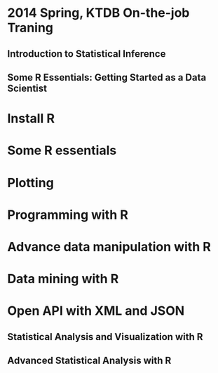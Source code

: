 2014 Spring, KTDB On-the-job Traning
=====================================
## Introduction to Statistical Inference

## Some R Essentials: Getting Started as a Data Scientist
# Install R
# Some R essentials
# Plotting
# Programming with R
# Advance data manipulation with R
# Data mining with R
# Open API with XML and JSON

## Statistical Analysis and Visualization with R

## Advanced Statistical Analysis with R
